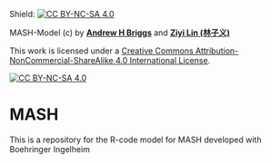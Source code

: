 Shield: [![CC BY-NC-SA 4.0][cc-by-nc-sa-shield]][cc-by-nc-sa]

MASH-Model (c) by **[Andrew H Briggs]** and **[Ziyi Lin (林子义)]**

This work is licensed under a
[Creative Commons Attribution-NonCommercial-ShareAlike 4.0 International License][cc-by-nc-sa].

[![CC BY-NC-SA 4.0][cc-by-nc-sa-image]][cc-by-nc-sa]

[cc-by-nc-sa]: http://creativecommons.org/licenses/by-nc-sa/4.0/
[cc-by-nc-sa-image]: https://licensebuttons.net/l/by-nc-sa/4.0/88x31.png
[cc-by-nc-sa-shield]: https://img.shields.io/badge/License-CC%20BY--NC--SA%204.0-lightgrey.svg
[Andrew H Briggs]: https://github.com/Akadeem
[Ziyi Lin (林子义)]: https://github.com/ZiyiIiIiIiI

# MASH
This is a repository for the R-code model for MASH developed with Boehringer Ingelheim
